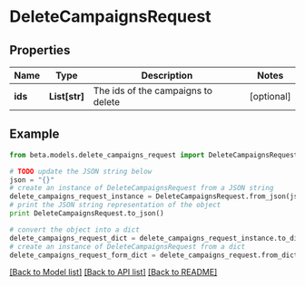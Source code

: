 # DeleteCampaignsRequest


## Properties
Name | Type | Description | Notes
------------ | ------------- | ------------- | -------------
**ids** | **List[str]** | The ids of the campaigns to delete | [optional] 

## Example

```python
from beta.models.delete_campaigns_request import DeleteCampaignsRequest

# TODO update the JSON string below
json = "{}"
# create an instance of DeleteCampaignsRequest from a JSON string
delete_campaigns_request_instance = DeleteCampaignsRequest.from_json(json)
# print the JSON string representation of the object
print DeleteCampaignsRequest.to_json()

# convert the object into a dict
delete_campaigns_request_dict = delete_campaigns_request_instance.to_dict()
# create an instance of DeleteCampaignsRequest from a dict
delete_campaigns_request_form_dict = delete_campaigns_request.from_dict(delete_campaigns_request_dict)
```
[[Back to Model list]](../README.md#documentation-for-models) [[Back to API list]](../README.md#documentation-for-api-endpoints) [[Back to README]](../README.md)


